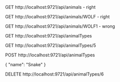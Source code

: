 GET http://localhost:9721/api/animals  - right

GET http://localhost:9721/api/animals/WOLF - right

GET http://localhost:9721/api/animals/WOLF1 - wrong


GET http://localhost:9721/api/animalTypes

GET http://localhost:9721/api/animalTypes/5


POST http://localhost:9721/api/animalTypes 

{
"name": "Snake"
}

DELETE http://localhost:9721/api/animalTypes/6